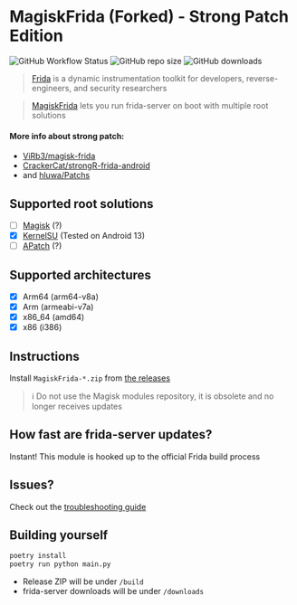 # MagiskFrida (Forked) - Strong Patch Edition

![GitHub Workflow Status](https://img.shields.io/github/actions/workflow/status/eikarna/magisk-frida/main.yml?branch=master)
![GitHub repo size](https://img.shields.io/github/repo-size/eikarna/magisk-frida)
![GitHub downloads](https://img.shields.io/github/downloads/eikarna/magisk-frida/total)

> [Frida](https://frida.re) is a dynamic instrumentation toolkit for developers, reverse-engineers, and security researchers

> [MagiskFrida](README.md) lets you run frida-server on boot with multiple root solutions

#### More info about strong patch:
- [ViRb3/magisk-frida](https://github.com/ViRb3/magisk-frida/issues/16)
- [CrackerCat/strongR-frida-android](https://github.com/CrackerCat/strongR-frida-android)
- and [hluwa/Patchs](https://github.com/hluwa/Patchs/tree/master/strongR-frida/frida-core)

## Supported root solutions

- [ ] [Magisk](https://github.com/topjohnwu/Magisk) (?)
- [X] [KernelSU](https://github.com/tiann/KernelSU) (Tested on Android 13)
- [ ] [APatch](https://github.com/bmax121/APatch) (?)

## Supported architectures

- [X] Arm64 (arm64-v8a)
- [X] Arm (armeabi-v7a)
- [X] x86_64 (amd64)
- [X] x86 (i386)

## Instructions

Install `MagiskFrida-*.zip` from [the releases](https://github.com/ViRb3/magisk-frida/releases)

> :information_source: Do not use the Magisk modules repository, it is obsolete and no longer receives updates

## How fast are frida-server updates?

Instant! This module is hooked up to the official Frida build process

## Issues?

Check out the [troubleshooting guide](TROUBLESHOOTING.md)

## Building yourself

```bash
poetry install
poetry run python main.py
```

- Release ZIP will be under `/build`
- frida-server downloads will be under `/downloads`
